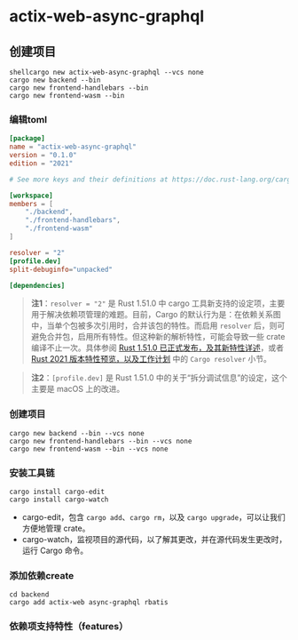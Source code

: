 # actix-web-async-graphql

## 创建项目

```shell
shellcargo new actix-web-async-graphql --vcs none
cargo new backend --bin
cargo new frontend-handlebars --bin
cargo new frontend-wasm --bin
```

### 编辑toml

```toml
[package]
name = "actix-web-async-graphql"
version = "0.1.0"
edition = "2021"

# See more keys and their definitions at https://doc.rust-lang.org/cargo/reference/manifest.html

[workspace]
members = [
    "./backend",
    "./frontend-handlebars",
    "./frontend-wasm"
]

resolver = "2"
[profile.dev]
split-debuginfo="unpacked"

[dependencies]

```

> **注1**：`resolver = "2"` 是 Rust 1.51.0 中 cargo 工具新支持的设定项，主要用于解决依赖项管理的难题。目前，Cargo 的默认行为是：在依赖关系图中，当单个包被多次引用时，合并该包的特性。而启用 `resolver` 后，则可避免合并包，启用所有特性。但这种新的解析特性，可能会导致一些 crate 编译不止一次。具体参阅 [Rust 1.51.0 已正式发布，及其新特性详述](http://mp.weixin.qq.com/s?__biz=MzIwNzkyMDE0NA==&mid=2247484240&idx=2&sn=3f3cdf5c790c9b9bc0aa5e0d3ccb6d12&chksm=970a4e2fa07dc739e734a4eeb231f3fd791d0161fcbbb8d755f78dbf4b93e7de14e101bf4c15&scene=21#wechat_redirect)，或者 [Rust 2021 版本特性预览，以及工作计划](http://mp.weixin.qq.com/s?__biz=MzIwNzkyMDE0NA==&mid=2247484435&idx=1&sn=6a5227d45e7265599e41f47ca3ab885f&chksm=970a496ca07dc07a2b4fd73f0dfef0adf041f64d595498c6c6be5710a82bddbc1ce7922bfb52&scene=21#wechat_redirect) 中的 `Cargo resolver` 小节。

> **注2**：`[profile.dev]` 是 Rust 1.51.0 中的关于“拆分调试信息”的设定，这个主要是 macOS 上的改进。

### 创建项目

```shell
cargo new backend --bin --vcs none
cargo new frontend-handlebars --bin --vcs none
cargo new frontend-wasm --bin --vcs none
```



### 安装工具链

```shell
cargo install cargo-edit
cargo install cargo-watch
```

- cargo-edit，包含 `cargo add`、`cargo rm`，以及 `cargo upgrade`，可以让我们方便地管理 crate。
- cargo-watch，监视项目的源代码，以了解其更改，并在源代码发生更改时，运行 Cargo 命令。

### 添加依赖create

```shell
cd backend
cargo add actix-web async-graphql rbatis
```

### 依赖项支持特性（features）



